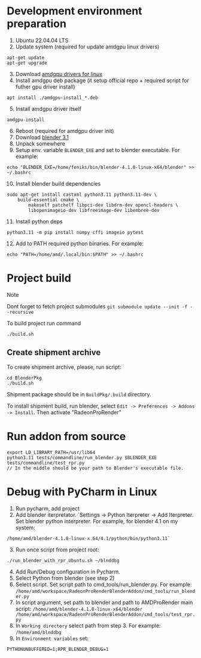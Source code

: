 # Development environment preparation

1. Ubuntu 22.04.04 LTS 
2. Update system (required for update amdgpu linux drivers)
```
apt-get update
apt-get upgrade
```
3. Download [amdgpu drivers for linux](https://www.amd.com/en/support/linux-drivers)
4. Install amdgpu deb package (it setup official repo + required script for futher gpu driver install)
```
apt install ./amdgpu-install_*.deb
```
5. Install amdgpu driver itself
```
amdgpu-install
```
6. Reboot (required for amdgpu driver init)
7. Download [blender 3.1](https://www.blender.org/download)
8. Unpack somewhere
9. Setup env. variable `BLENDER_EXE` and set to blender executable. For example:
```
echo "BLENDER_EXE=/home/feniks/bin/blender-4.1.0-linux-x64/blender" >> ~/.bashrc
```

10. Install blender build dependencies
```
sudo apt-get install castxml python3.11 python3.11-dev \
	build-essential cmake \
        makeself patchelf libpci-dev libdrm-dev opencl-headers \
        libopenimageio-dev libfreeimage-dev libembree-dev
```
11. Install python deps
```
python3.11 -m pip install numpy cffi imageio pytest
```
12. Add to PATH required python binaries. For example:
```
echo "PATH=/home/amd/.local/bin:$PATH" >> ~/.bashrc
```


# Project build

> [!NOTE]
> Dont forget to fetch project submodules  `git submodule update --init -f --recursive`

To build project run command
```
./build.sh
```

## Create shipment archive
To create shipment archive, please, run script:
```
cd BlenderPkg
./build.sh
```
Shipment package should be in  `BuildPkg/.build` directory. 

To install shipment build, run blender, select `Edit -> Preferences -> Addons -> Install`. 
Then activate "RadeonProRender"

# Run addon from source
```
export LD_LIBRARY_PATH=/usr/lib64
python3.11 tests/commandline/run_blender.py $BLENDER_EXE tests/commandline/test_rpr.py
// In the middle should be your path to Blender's executable file.
```

# Debug with PyCharm in Linux
1. Run pycharm, add project
2. Add blender iterpretator. `Settings -> Python Iterpreter -> Add Iterpreter. Set blender python interpreter.
For example, for blender 4.1 on my system:
```
/home/amd/blender-4.1.0-linux-x.64/4.1/python/bin/python3.11`
```
3. Run once script from project root:
```
./run_blender_with_rpr_Ubuntu.sh ~/blnddbg
```
4. Add Run/Debug configuration in Pycharm. 
  1. Select Python from blender (see step 2)
  2. Select script. Set script path to cmd_tools/run_blender.py. For example:
    ```
    /home/amd/workspace/RadeonProRenderBlenderAddon/cmd_tools/run_blender.py
    ```
  3. In script argument, set path to blender and path to AMDProRender main script:
    ```
    /home/amd/blender-4.1.0-linux-x64/blender /home/amd/workspace/RadeonProRenderBlenderAddon/cmd_tools/test_rpr.py
    ```
  3. In `Working directory` select path from step 3. For example:
    ```
    /home/amd/blnddbg
    ```
  4. In `Environment variables` set: 
  ```
  PYTHONUNBUFFERED=1;RPR_BLENDER_DEBUG=1
  ```




